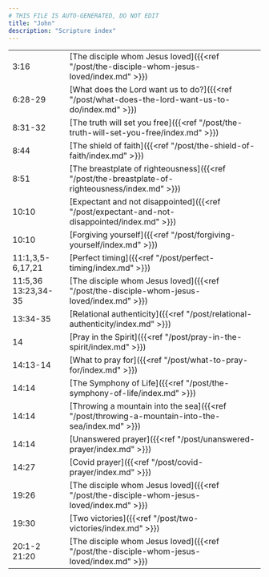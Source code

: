 ```yaml
---
# THIS FILE IS AUTO-GENERATED, DO NOT EDIT
title: "John"
description: "Scripture index"
---
```


|  |  |
| --- | --- |
| 3:16 | [The disciple whom Jesus loved]({{<ref "/post/the-disciple-whom-jesus-loved/index.md" >}}) |
| 6:28-29 | [What does the Lord want us to do?]({{<ref "/post/what-does-the-lord-want-us-to-do/index.md" >}}) |
| 8:31-32 | [The truth will set you free]({{<ref "/post/the-truth-will-set-you-free/index.md" >}}) |
| 8:44 | [The shield of faith]({{<ref "/post/the-shield-of-faith/index.md" >}}) |
| 8:51 | [The breastplate of righteousness]({{<ref "/post/the-breastplate-of-righteousness/index.md" >}}) |
| 10:10 | [Expectant and not disappointed]({{<ref "/post/expectant-and-not-disappointed/index.md" >}}) |
| 10:10 | [Forgiving yourself]({{<ref "/post/forgiving-yourself/index.md" >}}) |
| 11:1,3,5-6,17,21 | [Perfect timing]({{<ref "/post/perfect-timing/index.md" >}}) |
| 11:5,36 <br/> 13:23,34-35 | [The disciple whom Jesus loved]({{<ref "/post/the-disciple-whom-jesus-loved/index.md" >}}) |
| 13:34-35 | [Relational authenticity]({{<ref "/post/relational-authenticity/index.md" >}}) |
| 14 | [Pray in the Spirit]({{<ref "/post/pray-in-the-spirit/index.md" >}}) |
| 14:13-14 | [What to pray for]({{<ref "/post/what-to-pray-for/index.md" >}}) |
| 14:14 | [The Symphony of Life]({{<ref "/post/the-symphony-of-life/index.md" >}}) |
| 14:14 | [Throwing a mountain into the sea]({{<ref "/post/throwing-a-mountain-into-the-sea/index.md" >}}) |
| 14:14 | [Unanswered prayer]({{<ref "/post/unanswered-prayer/index.md" >}}) |
| 14:27 | [Covid prayer]({{<ref "/post/covid-prayer/index.md" >}}) |
| 19:26 | [The disciple whom Jesus loved]({{<ref "/post/the-disciple-whom-jesus-loved/index.md" >}}) |
| 19:30 | [Two victories]({{<ref "/post/two-victories/index.md" >}}) |
| 20:1-2 <br/> 21:20 | [The disciple whom Jesus loved]({{<ref "/post/the-disciple-whom-jesus-loved/index.md" >}}) |
